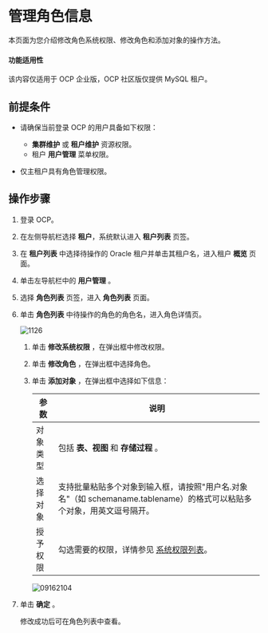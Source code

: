 # 管理角色信息

本页面为您介绍修改角色系统权限、修改角色和添加对象的操作方法。

<main id="notice" type='notice'>
<h4>功能适用性</h4>
<p>该内容仅适用于 OCP 企业版，OCP 社区版仅提供 MySQL 租户。</p>
</main>

## 前提条件

* 请确保当前登录 OCP 的用户具备如下权限：

  * **集群维护** 或 **租户维护** 资源权限。
  * 租户 **用户管理** 菜单权限。

* 仅主租户具有角色管理权限。

## 操作步骤

1. 登录 OCP。

2. 在左侧导航栏选择 **租户**，系统默认进入 **租户列表** 页签。

3. 在 **租户列表** 中选择待操作的 Oracle 租户并单击其租户名，进入租户 **概览** 页面。

4. 单击左导航栏中的 **用户管理** 。

5. 选择 **角色列表** 页签，进入 **角色列表** 页面。

6. 单击 **角色列表** 中待操作的角色的角色名，进入角色详情页。

   ![1126](https://obbusiness-private.oss-cn-shanghai.aliyuncs.com/doc/img/ocp/%E8%A7%92%E8%89%B2%E8%AF%A6%E6%83%85.png)

   1. 单击 **修改系统权限** ，在弹出框中修改权限。

   2. 单击 **修改角色** ，在弹出框中选择角色。

   3. 单击 **添加对象** ，在弹出框中选择如下信息：

      |  参数  |                                   说明                                    |
      |------|-------------------------------------------------------------------------|
      | 对象类型 | 包括 **表、视图** 和 **存储过程** 。                                                |
      | 选择对象 | 支持批量粘贴多个对象到输入框，请按照"用户名.对象名"（如 schemaname.tablename）的格式可以粘贴多个对象，用英文逗号隔开。 |
      | 授予权限 | 勾选需要的权限，详情参见 [系统权限列表](../300.system-privileges-in-a-mysql-tenant.md)。     |

      ![09162104](https://help-static-aliyun-doc.aliyuncs.com/assets/img/zh-CN/4560562361/p327453.png)

7. 单击 **确定** 。

   修改成功后可在角色列表中查看。
